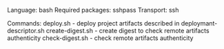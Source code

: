 Language: bash
Required packages: sshpass
Transport: ssh

Commands:
deploy.sh - deploy project artifacts described in deploymant-descriptor.sh
create-digest.sh - create digest to check remote artifacts authenticity
check-digest.sh - check remote artifacts authenticity
